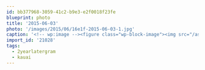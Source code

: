 ```yaml
---
id: bb377968-3059-41c2-b9e3-e2f0018f23fe
blueprint: photo
title: '2015-06-03'
photo: '/images/2015/06/16e1f-2015-06-03-1.jpg'
caption: '<!-- wp:image --><figure class="wp-block-image"><img src="/assets/images/2015/06/16e1f-2015-06-03-1.jpg" /></figure><!-- /wp:image --><!-- wp:paragraph --><p>Hawaii hiking #kauai #2yearlatergram</p><!-- /wp:paragraph -->'
import_id: '21028'
tags:
  - 2yearlatergram
  - kauai
---
```

